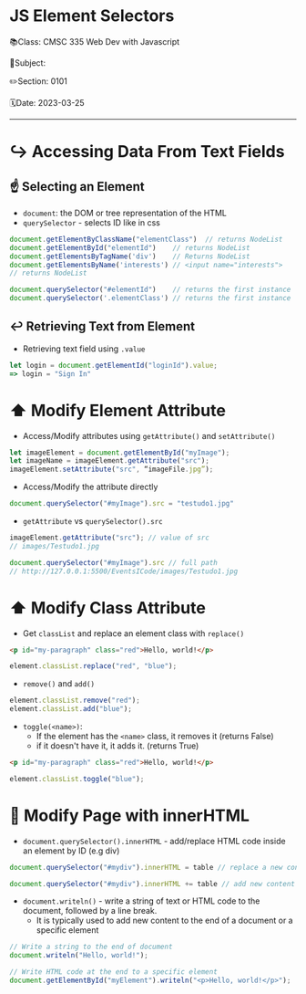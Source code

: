 # JS Element Selectors

📚Class: CMSC 335 Web Dev with Javascript

📘Subject: <a href="https://github.com/lamula21/cheat-sheets/blob/main/"></a>

✏️Section: 0101

🗓️Date: 2023-03-25

---

# ↪ Accessing Data From Text Fields
## ☝ Selecting an Element
- `document`: the DOM or tree representation of the HTML
- `querySelector` - selects ID like in css
```js
document.getElementByClassName("elementClass")  // returns NodeList
document.getElementById("elementId")    // returns NodeList
document.getElementsByTagName('div')    // Returns NodeList
document.getElementsByName('interests') // <input name="interests">
// returns NodeList

document.querySelector("#elementId")    // returns the first instance
document.querySelector('.elementClass') // returns the first instance
```

## ↩ Retrieving Text from Element
- Retrieving text field using `.value`
```js
let login = document.getElementId("loginId").value;
=> login = "Sign In"
```


# ⬆️ Modify Element Attribute
- Access/Modify attributes using `getAttribute()` and `setAttribute()`
```js
let imageElement = document.getElementById("myImage");
let imageName = imageElement.getAttribute("src");
imageElement.setAttribute("src", “imageFile.jpg”);
```

- Access/Modify the attribute directly
```js
document.querySelector("#myImage").src = "testudo1.jpg"
```

- `getAttribute` vs `querySelector().src`
```js
imageElement.getAttribute("src"); // value of src
// images/Testudo1.jpg

document.querySelector("#myImage").src // full path
// http://127.0.0.1:5500/EventsICode/images/Testudo1.jpg
```

# ⬆️ Modify Class Attribute
- Get `classList` and replace an element class with `replace()`
```html
<p id="my-paragraph" class="red">Hello, world!</p>
```
```javascript
element.classList.replace("red", "blue");
```

- `remove()` and `add()`
```javascript
element.classList.remove("red"); 
element.classList.add("blue");
```

- `toggle(<name>)`: 
	- If the element has the `<name>` class, it removes it (returns False)
	- if it doesn't have it, it adds it. (returns True)
```html
<p id="my-paragraph" class="red">Hello, world!</p>
```
```javascript
element.classList.toggle("blue");
```


# 📑 Modify Page with innerHTML
- `document.querySelector().innerHTML` - add/replace HTML code inside an element by ID (e.g div)
```js
document.querySelector("#mydiv").innerHTML = table // replace a new content to the element

document.querySelector("#mydiv").innerHTML += table // add new content to the element
```

- `document.writeln()` - write a string of text or HTML code to the document, followed by a line break.
	- It is typically used to add new content to the end of a document or a specific element
```js
// Write a string to the end of document
document.writeln("Hello, world!");

// Write HTML code at the end to a specific element
document.getElementById("myElement").writeln("<p>Hello, world!</p>");

```

